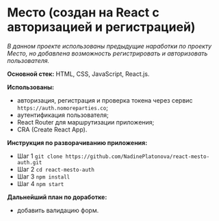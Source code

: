 # Место (создан на React c авторизацией и регистрацией)
_В данном проекте использованы предыдущие наработки по проекту Место, но добавлена возможность регистрировать и авторизовать пользователя._

**Основной стек:** HTML, CSS, JavaScript, React.js.

**Использованы:**
* авторизация, регистрация и проверка токена через сервис `https://auth.nomoreparties.co`;
* аутентификация пользователя;
* React Router для маршрутизации приложения;
* CRA (Create React App).

**Инструкция по разворачиванию приложения:**
* Шаг 1
`git clone https://github.com/NadinePlatonova/react-mesto-auth.git`
* Шаг 2
`cd react-mesto-auth`
* Шаг 3
`npm install`
* Шаг 4
`npm start`

**Дальнейший план по доработке:**
* добавить валидацию форм.